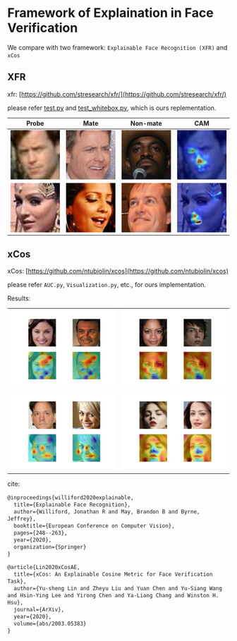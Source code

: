 # Framework of Explaination in Face Verification

We compare with two framework: `Explainable Face Recognition (XFR)` and `xCos`

## XFR

xfr: [https://github.com/stresearch/xfr/](https://github.com/stresearch/xfr/)

please refer [test.py](xfr/demo/test.py) and [test_whitebox.py](xfr/demo/test_whitebox.py), which is ours replementation.

| Probe | Mate | Non-mate | CAM |
| -----|-|-|-|
| <img src="images/1/probe.jpg" width="112px"> | <img src="images/1/mate.jpg" width="112px"> | <img src="images/1/non-mate.jpg" width="112px"> | <img src="images/1/cam.jpg" width="112px"> | 
| <img src="images/2/probe.jpg" width="112px"> | <img src="images/2/mate.jpg" width="112px"> | <img src="images/2/non-mate.jpg" width="112px"> | <img src="images/2/cam.jpg" width="112px"> | 


## xCos

xCos: [https://github.com/ntubiolin/xcos](https://github.com/ntubiolin/xcos)

please refer `AUC.py`, `Visualization.py`, etc., for ours implementation.

Results:

| | |
|-|-|
| ![](./images/6.jpg) | ![](./images/7.jpg) |
| ![](./images/8.jpg) | ![](./images/9.jpg) |

cite:

```
@inproceedings{williford2020explainable,
  title={Explainable Face Recognition},
  author={Williford, Jonathan R and May, Brandon B and Byrne, Jeffrey},
  booktitle={European Conference on Computer Vision},
  pages={248--263},
  year={2020},
  organization={Springer}
}
```

```
@article{Lin2020xCosAE,
  title={xCos: An Explainable Cosine Metric for Face Verification Task},
  author={Yu-sheng Lin and Zheyu Liu and Yuan Chen and Yu-Siang Wang and Hsin-Ying Lee and Yirong Chen and Ya-Liang Chang and Winston H. Hsu},
  journal={ArXiv},
  year={2020},
  volume={abs/2003.05383}
}
```